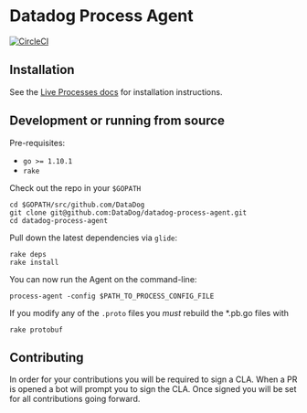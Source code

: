 # Datadog Process Agent

[![CircleCI](https://circleci.com/gh/DataDog/datadog-process-agent.svg?style=svg)](https://circleci.com/gh/DataDog/datadog-process-agent)

## Installation

See the [Live Processes docs](https://docs.datadoghq.com/graphing/infrastructure/process/#installation) for installation instructions.

## Development or running from source

Pre-requisites:

* `go >= 1.10.1`
* `rake`

Check out the repo in your `$GOPATH`

```
cd $GOPATH/src/github.com/DataDog
git clone git@github.com:DataDog/datadog-process-agent.git
cd datadog-process-agent
```

Pull down the latest dependencies via `glide`:

```
rake deps
rake install
```

You can now run the Agent on the command-line:

`process-agent -config $PATH_TO_PROCESS_CONFIG_FILE`

If you modify any of the `.proto` files you _must_ rebuild the *.pb.go files with

```
rake protobuf
```

## Contributing

In order for your contributions you will be required to sign a CLA. When a PR is opened a bot will prompt you to sign the CLA. Once signed you will be set for all contributions going forward.

